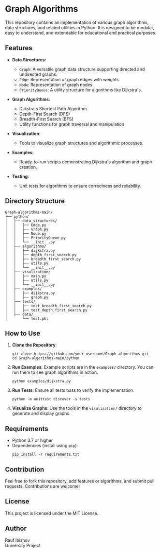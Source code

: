 
# Graph Algorithms

This repository contains an implementation of various graph algorithms, data structures, and related utilities in Python. It is designed to be modular, easy to understand, and extendable for educational and practical purposes.

## Features

- **Data Structures**: 
  - `Graph`: A versatile graph data structure supporting directed and undirected graphs.
  - `Edge`: Representation of graph edges with weights.
  - `Node`: Representation of graph nodes.
  - `PriorityQueue`: A utility structure for algorithms like Dijkstra's.
  
- **Graph Algorithms**:
  - Dijkstra's Shortest Path Algorithm
  - Depth-First Search (DFS)
  - Breadth-First Search (BFS)
  - Utility functions for graph traversal and manipulation

- **Visualization**: 
  - Tools to visualize graph structures and algorithmic processes.

- **Examples**:
  - Ready-to-run scripts demonstrating Dijkstra's algorithm and graph creation.

- **Testing**:
  - Unit tests for algorithms to ensure correctness and reliability.

## Directory Structure

```
Graph-algorithms-main/
├── python/
│   ├── data_structures/
│   │   ├── Edge.py
│   │   ├── Graph.py
│   │   ├── Node.py
│   │   ├── PriorityQueue.py
│   │   └── __init__.py
│   ├── algorithms/
│   │   ├── dijkstra.py
│   │   ├── depth_first_search.py
│   │   ├── breadth_first_search.py
│   │   ├── utils.py
│   │   └── __init__.py
│   ├── visulization/
│   │   ├── main.py
│   │   ├── utils.py
│   │   └── __init__.py
│   ├── examples/
│   │   ├── dijkstra.py
│   │   ├── graph.py
│   ├── tests/
│   │   ├── test_breadth_first_search.py
│   │   ├── test_depth_first_search.py
│   ├── data/
│       └── test.pkl
```

## How to Use

1. **Clone the Repository**:
   ```
   git clone https://github.com/your_username/Graph-algorithms.git
   cd Graph-algorithms-main/python
   ```

2. **Run Examples**:
   Example scripts are in the `examples/` directory. You can run them to see graph algorithms in action.
   ```
   python examples/dijkstra.py
   ```

3. **Run Tests**:
   Ensure all tests pass to verify the implementation.
   ```
   python -m unittest discover -s tests
   ```

4. **Visualize Graphs**:
   Use the tools in the `visulization/` directory to generate and display graphs.

## Requirements

- Python 3.7 or higher
- Dependencies (install using `pip`):
  ```
  pip install -r requirements.txt
  ```

## Contribution

Feel free to fork this repository, add features or algorithms, and submit pull requests. Contributions are welcome!

## License

This project is licensed under the MIT License.

## Author

Rauf Ibishov  
University Project  
